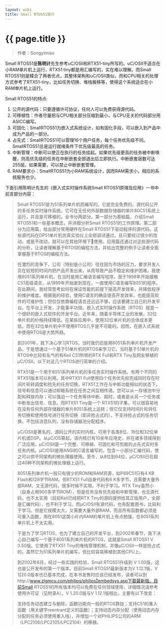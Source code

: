 ```yaml
---
layout: wiki
title: Small RTOS51简介
---
```


# {{ page.title }}

>作者：Songyimiao

Small RTOS51是**陈明计**先生参考uC/OSII和RTX51-tiny所写的。uC/OSII不适合在小RAM单片机上运行，RTX51 tiny都是用汇编写的，实在难以理解。而Small RTOS51则是糅合了两者优点，其整体架构和uC/OSII类似，而和CPU相关的处理方式参考了RTX51-tiny，比如任务切换、堆栈搬移等，使得这个系统适合在小RAM单片机上运行。

Small RTOS51的特点:

1. 公开的源代码：只要遵循许可协议，任何人可以免费获得源代码。
2. 可移植性：作者尽量把与CPU相关部分压缩到最小，与CPU无关的代码部分用ASICC编写。
3. 可固化：SmallRTOS51为嵌入式系统设计，如有固化手段，可以嵌入到产品中成为产品的一部分。
4. 占先式：SmallRTOS51可以管理16个用户任务，每个任务优先级不同。SmallRTOS51总是运行就绪条件下优先级最高的任务。
5. 中断管理：中断可以使正在执行的任务挂起。如果优先级更高的任务被中断唤醒，则高优先级的任务在中断嵌套全部退出后立即执行。中断嵌套层数可达255层。如果需要，可以禁止中断嵌套管理。
6. RAM要求小：SmallRTOS51为小RAM系统设计，因而RAM需求小，相应的系统服务也少。

下面引用陈明计先生的《嵌入式实时操作系统Small RTOS51原理及应用》一书中前言部分内容：

>Small RTOS51是为51系列单片机而编写的。它是完全免费的、源代码公开的多任务实时操作系统。它可在无任何外部数据存储器的单片80C51系统上运行，并且是可移植的。全书分两部分。第一部分为基础篇，介绍Small RTOS51和一些基本概念，并详细分析Small RTOS51的工作原理。第二部分为应用篇，给出部分常用硬件在Small RTOS51下驱动程序的源代码。这些源代码在DP51单片机仿真实验仪上全部调试通过，且只要经过很少的改动，或是不改动，就可以在其他环境下使用。应用篇还通过对这些源代码的分析，让读者理解基于RTOS的编程方法，并给出完整的例子让读者全面掌握基于RTOS的编程方法。

>在激烈的竞争下，公司（特别是小公司）往往因为市场的压力，要求开发人员在较短的时间内把产品开发出来，从而导致产品不稳定和维护困难。我使用8051系列单片机，在当时是用汇编语言编写程序。我于1998年开始接触C51高级语言，从1999年开始直到现在，一直使用C语言编写8051的程序。在此期间，我经常思考如何在保证性能的前提下提高开发效率，并降低程序的维护难度。根据我的经验，使用C语言的确会提高开发效率，也能提高软件的可维护性；但仅仅依靠编程语言还远远不够，应该要建立自己的开发平台。在平台上开发，才能事半功倍。嵌入式实时操作系统（RTOS）就是一个很好的嵌入式软件的开发平台。近年来，随着半导体工业的发展，32位单片机的价格持续降低。在某些应用中，使用32位单片机的总体成本更低，而在32位单片机中不使用RTOS几乎是不可能的。因而，在嵌入式系统中使用RTOS是大势所趋。 

>到2001年，我下决心学习RTOS。当时我仍旧是用8051系列单片机开发产品，于是想通过一个基于51单片机的RTOS来学习它。当时基于51单片机的RTOS中比较有名气的有Keil C51所带的RTX Full和RTX Tiny及网友移植的μC/OSII。以下对这几个RTOS进行简单的介绍。 

>RTX51是一个用于8051系列单片机的多任务实时操作系统。有两个不同的RTX51版本可以利用。其中RTX51 Full使用四个任务优先权完成同时存在时间片轮转调度和抢先的任务切换。RTX51工作在与中断功能相似的状态下，信号和信息可以通过邮箱系统在任务之间互相传递。您可以从一存储池中分配和释放内存；可以强迫一个任务等待中断、超时，或者是从另一个任务或中断发出信号、信息。而RTX51 Tiny是一个 RTX51的子集，可以很容易地在没有任何外部存储器的单片8051系统上运转；但它仅支持时间片轮转任务切换和使用信号进行任务切换（即非抢占式的），不支持抢占式的任务切换，不包括消息队列，没有存储器池分配程序。 

>μC/OSII是著名的、源码公开的实时内核，可用于各类8位、16位和32位单片机或DSP。从μC/OS算起，该内核已有10余年应用史，并在诸多领域得到广泛应用。μC/OSII是一个完整、可移植、可固化和可剪裁的占先式实时多任务内核。μC/OSII是用ANSI的C语言编写的，包含一小部分汇编代码，使之可以供不同架构的微处理器使用。至今，从8位到64位，μC/OSII已在超过40种不同架构的微处理器上运行。 

>8051系列单片机一般只有很少的ROM和RAM资源，如P89C51只有4 KB Flash和128字节RAM。但RTX51 Full自身代码有6 K多字节，且需要大量外部RAM，又无源代码，很多时候不实用，不利于学习。RTX Tiny虽然小（自身占用900多字节ROM），但是任务没有优先级和中断管理，也无源代码，也不太实用（目前Keil已经把RTX Tiny的源码提供给其正版用户，全部是汇编代码），也不利于学习。而μC/OSII有源代码，也有配套图书，比较利于学习。但是它规模太大，又需要大量外部RAM，而且所有函数都必须是可重入函数，用在8051这类小片内RAM的单片机上有点勉强，在8051系列单片机上不太实用。 

>于是为了学习RTOS，也为了建立自己的开发平台，到2002年春节，我下决心自己编写一个基于8051系列单片机的RTOS，这就是Small RTOS51 V 0.50版。它使用了RTX51 Tiny的堆栈管理机制，并像μC/OSII一样是抢占式的。虽然它为51系列单片机编写，但比较容易移植到其他CPU上。 

>到2002年6月，经过一些实践的检验，Small RTOS51升级到 V 1.00版，这也是公开发布的第一个版本。目前Small RTOS51最新版本为V 1.12.1版，V 120.0版本也已基本完成，在本书发售时应该已经发布，读者可以到http://www.zlgmcu.com/philips/philipsembedsys.asp下载最新版。目前Small RTOS51的所有版本均可以免费在任何领域使用，详细情况请参考使用许可证（见附录A）。V 1.20.0版与V 1.12.1版相比，主要有以下改变： 

>支持任务动态建立与删除，函数功能向一般的RTOS靠拢；支持C51的重入函数（用关键字reentrant定义的函数）；支持动态内存分配（使用动态内存分配的任务必须使用重入栈），并增加一个对PHILIPS公司的ARM（LPC2106/LPC2105/LPC2104）的移植。 